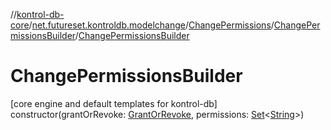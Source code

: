 //[kontrol-db-core](../../../../index.md)/[net.futureset.kontroldb.modelchange](../../index.md)/[ChangePermissions](../index.md)/[ChangePermissionsBuilder](index.md)/[ChangePermissionsBuilder](-change-permissions-builder.md)

# ChangePermissionsBuilder

[core engine and default templates for kontrol-db]\
constructor(grantOrRevoke: [GrantOrRevoke](../../-grant-or-revoke/index.md), permissions: [Set](https://kotlinlang.org/api/latest/jvm/stdlib/kotlin.collections/-set/index.html)&lt;[String](https://kotlinlang.org/api/latest/jvm/stdlib/kotlin/-string/index.html)&gt;)
